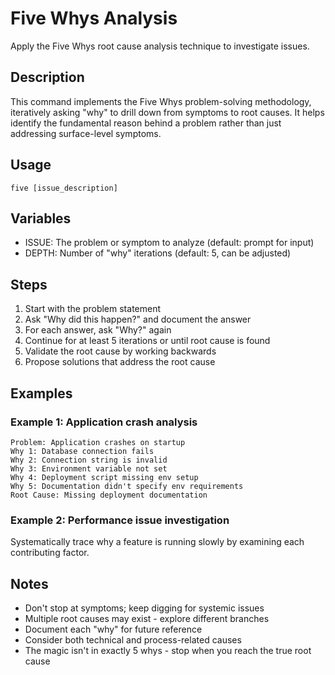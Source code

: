 # Five Whys Analysis

Apply the Five Whys root cause analysis technique to investigate issues.

## Description
This command implements the Five Whys problem-solving methodology, iteratively asking "why" to drill down from symptoms to root causes. It helps identify the fundamental reason behind a problem rather than just addressing surface-level symptoms.

## Usage
`five [issue_description]`

## Variables
- ISSUE: The problem or symptom to analyze (default: prompt for input)
- DEPTH: Number of "why" iterations (default: 5, can be adjusted)

## Steps
1. Start with the problem statement
2. Ask "Why did this happen?" and document the answer
3. For each answer, ask "Why?" again
4. Continue for at least 5 iterations or until root cause is found
5. Validate the root cause by working backwards
6. Propose solutions that address the root cause

## Examples
### Example 1: Application crash analysis
```
Problem: Application crashes on startup
Why 1: Database connection fails
Why 2: Connection string is invalid
Why 3: Environment variable not set
Why 4: Deployment script missing env setup
Why 5: Documentation didn't specify env requirements
Root Cause: Missing deployment documentation
```

### Example 2: Performance issue investigation
Systematically trace why a feature is running slowly by examining each contributing factor.

## Notes
- Don't stop at symptoms; keep digging for systemic issues
- Multiple root causes may exist - explore different branches
- Document each "why" for future reference
- Consider both technical and process-related causes
- The magic isn't in exactly 5 whys - stop when you reach the true root cause

